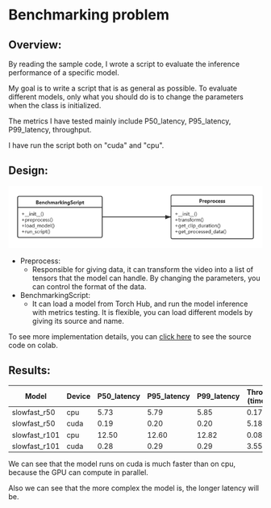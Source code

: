 # Benchmarking problem



## Overview:

By reading the sample code, I wrote a script to evaluate the inference performance of a specific model.

My goal is to write a script that is as general as possible. To evaluate different models, only what you should do is to change the parameters when the class is initialized.

The metrics I have tested mainly include P50_latency, P95_latency, P99_latency, throughput.

I have run the script both on "cuda" and "cpu".

## Design:

![类图](https://github.com/crazyCoderLi/benchmark_problem/blob/main/uml/uml.png)

- Preprocess:
  - Responsible for giving data, it can transform the video into a list of tensors that the model can handle. By changing the parameters, you can control the format of the data.
- BenchmarkingScript:
  - It can load a model from Torch Hub, and run the model inference with metrics testing. It is flexible, you can load different models by giving its source and name.

To see more implementation details, you can [click here](https://github.com/crazyCoderLi/benchmark_problem/blob/main/benchmark.ipynb) to see the source code on colab.



## Results:

| Model         | Device | P50_latency | P95_latency | P99_latency | Throughput (times/sec) |
| ------------- | ------ | ----------- | ----------- | ----------- | ---------------------- |
| slowfast_r50  | cpu    | 5.73        | 5.79        | 5.85        | 0.174                  |
| slowfast_r50  | cuda   | 0.19        | 0.20        | 0.20        | 5.18                   |
| slowfast_r101 | cpu    | 12.50       | 12.60       | 12.82       | 0.08                   |
| slowfast_r101 | cuda   | 0.28        | 0.29        | 0.29        | 3.55                   |

We can see that the model runs on cuda is much faster than on cpu, because the GPU can compute in parallel.

Also we can see that the more complex the model is, the longer latency will be.






